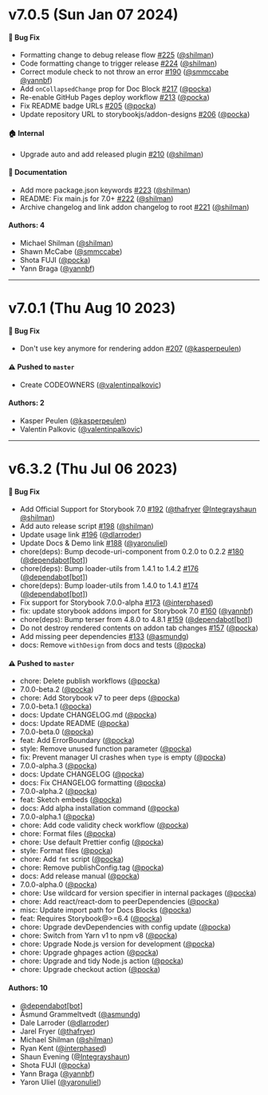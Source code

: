 # v7.0.5 (Sun Jan 07 2024)

#### 🐛 Bug Fix

- Formatting change to debug release flow [#225](https://github.com/storybookjs/addon-designs/pull/225) ([@shilman](https://github.com/shilman))
- Code formatting change to trigger release [#224](https://github.com/storybookjs/addon-designs/pull/224) ([@shilman](https://github.com/shilman))
- Correct module check to not throw an error [#190](https://github.com/storybookjs/addon-designs/pull/190) ([@smmccabe](https://github.com/smmccabe) [@yannbf](https://github.com/yannbf))
- Add `onCollapsedChange` prop for Doc Block [#217](https://github.com/storybookjs/addon-designs/pull/217) ([@pocka](https://github.com/pocka))
- Re-enable GitHub Pages deploy workflow [#213](https://github.com/storybookjs/addon-designs/pull/213) ([@pocka](https://github.com/pocka))
- Fix README badge URLs [#205](https://github.com/storybookjs/addon-designs/pull/205) ([@pocka](https://github.com/pocka))
- Update repository URL to storybookjs/addon-designs [#206](https://github.com/storybookjs/addon-designs/pull/206) ([@pocka](https://github.com/pocka))

#### 🏠 Internal

- Upgrade auto and add released plugin [#210](https://github.com/storybookjs/addon-designs/pull/210) ([@shilman](https://github.com/shilman))

#### 📝 Documentation

- Add more package.json keywords [#223](https://github.com/storybookjs/addon-designs/pull/223) ([@shilman](https://github.com/shilman))
- README: Fix main.js for 7.0+ [#222](https://github.com/storybookjs/addon-designs/pull/222) ([@shilman](https://github.com/shilman))
- Archive changelog and link addon changelog to root [#221](https://github.com/storybookjs/addon-designs/pull/221) ([@shilman](https://github.com/shilman))

#### Authors: 4

- Michael Shilman ([@shilman](https://github.com/shilman))
- Shawn McCabe ([@smmccabe](https://github.com/smmccabe))
- Shota FUJI ([@pocka](https://github.com/pocka))
- Yann Braga ([@yannbf](https://github.com/yannbf))

---

# v7.0.1 (Thu Aug 10 2023)

#### 🐛 Bug Fix

- Don't use key anymore for rendering addon [#207](https://github.com/storybookjs/addon-designs/pull/207) ([@kasperpeulen](https://github.com/kasperpeulen))

#### ⚠️ Pushed to `master`

- Create CODEOWNERS ([@valentinpalkovic](https://github.com/valentinpalkovic))

#### Authors: 2

- Kasper Peulen ([@kasperpeulen](https://github.com/kasperpeulen))
- Valentin Palkovic ([@valentinpalkovic](https://github.com/valentinpalkovic))

---

# v6.3.2 (Thu Jul 06 2023)

#### 🐛 Bug Fix

- Add Official Support for Storybook 7.0 [#192](https://github.com/storybookjs/addon-designs/pull/192) ([@thafryer](https://github.com/thafryer) [@Integrayshaun](https://github.com/Integrayshaun) [@shilman](https://github.com/shilman))
- Add auto release script [#198](https://github.com/storybookjs/addon-designs/pull/198) ([@shilman](https://github.com/shilman))
- Update usage link [#196](https://github.com/storybookjs/addon-designs/pull/196) ([@dlarroder](https://github.com/dlarroder))
- Update Docs & Demo link [#188](https://github.com/storybookjs/addon-designs/pull/188) ([@yaronuliel](https://github.com/yaronuliel))
- chore(deps): Bump decode-uri-component from 0.2.0 to 0.2.2 [#180](https://github.com/storybookjs/addon-designs/pull/180) ([@dependabot[bot]](https://github.com/dependabot[bot]))
- chore(deps): Bump loader-utils from 1.4.1 to 1.4.2 [#176](https://github.com/storybookjs/addon-designs/pull/176) ([@dependabot[bot]](https://github.com/dependabot[bot]))
- chore(deps): Bump loader-utils from 1.4.0 to 1.4.1 [#174](https://github.com/storybookjs/addon-designs/pull/174) ([@dependabot[bot]](https://github.com/dependabot[bot]))
- Fix support for Storybook 7.0.0-alpha [#173](https://github.com/storybookjs/addon-designs/pull/173) ([@interphased](https://github.com/interphased))
- fix: update storybook addons import for Storybook 7.0 [#160](https://github.com/storybookjs/addon-designs/pull/160) ([@yannbf](https://github.com/yannbf))
- chore(deps): Bump terser from 4.8.0 to 4.8.1 [#159](https://github.com/storybookjs/addon-designs/pull/159) ([@dependabot[bot]](https://github.com/dependabot[bot]))
- Do not destroy rendered contents on addon tab changes [#157](https://github.com/storybookjs/addon-designs/pull/157) ([@pocka](https://github.com/pocka))
- Add missing peer dependencies [#133](https://github.com/storybookjs/addon-designs/pull/133) ([@asmundg](https://github.com/asmundg))
- docs: Remove `withDesign` from docs and tests ([@pocka](https://github.com/pocka))

#### ⚠️ Pushed to `master`

- chore: Delete publish workflows ([@pocka](https://github.com/pocka))
- 7.0.0-beta.2 ([@pocka](https://github.com/pocka))
- chore: Add Storybook v7 to peer deps ([@pocka](https://github.com/pocka))
- 7.0.0-beta.1 ([@pocka](https://github.com/pocka))
- docs: Update CHANGELOG.md ([@pocka](https://github.com/pocka))
- docs: Update README ([@pocka](https://github.com/pocka))
- 7.0.0-beta.0 ([@pocka](https://github.com/pocka))
- feat: Add ErrorBoundary ([@pocka](https://github.com/pocka))
- style: Remove unused function parameter ([@pocka](https://github.com/pocka))
- fix: Prevent manager UI crashes when `type` is empty ([@pocka](https://github.com/pocka))
- 7.0.0-alpha.3 ([@pocka](https://github.com/pocka))
- docs: Update CHANGELOG ([@pocka](https://github.com/pocka))
- docs: Fix CHANGELOG formatting ([@pocka](https://github.com/pocka))
- 7.0.0-alpha.2 ([@pocka](https://github.com/pocka))
- feat: Sketch embeds ([@pocka](https://github.com/pocka))
- docs: Add alpha installation command ([@pocka](https://github.com/pocka))
- 7.0.0-alpha.1 ([@pocka](https://github.com/pocka))
- chore: Add code validity check workflow ([@pocka](https://github.com/pocka))
- chore: Format files ([@pocka](https://github.com/pocka))
- chore: Use default Prettier config ([@pocka](https://github.com/pocka))
- style: Format files ([@pocka](https://github.com/pocka))
- chore: Add `fmt` script ([@pocka](https://github.com/pocka))
- chore: Remove publishConfig.tag ([@pocka](https://github.com/pocka))
- docs: Add release manual ([@pocka](https://github.com/pocka))
- 7.0.0-alpha.0 ([@pocka](https://github.com/pocka))
- chore: Use wildcard for version specifier in internal packages ([@pocka](https://github.com/pocka))
- chore: Add react/react-dom to peerDependencies ([@pocka](https://github.com/pocka))
- misc: Update import path for Docs Blocks ([@pocka](https://github.com/pocka))
- feat: Requires Storybook@>=6.4 ([@pocka](https://github.com/pocka))
- chore: Upgrade devDependencies with config update ([@pocka](https://github.com/pocka))
- chore: Switch from Yarn v1 to npm v8 ([@pocka](https://github.com/pocka))
- chore: Upgrade Node.js version for development ([@pocka](https://github.com/pocka))
- chore: Upgrade ghpages action ([@pocka](https://github.com/pocka))
- chore: Upgrade and tidy Node.js action ([@pocka](https://github.com/pocka))
- chore: Upgrade checkout action ([@pocka](https://github.com/pocka))

#### Authors: 10

- [@dependabot[bot]](https://github.com/dependabot[bot])
- Åsmund Grammeltvedt ([@asmundg](https://github.com/asmundg))
- Dale Larroder ([@dlarroder](https://github.com/dlarroder))
- Jarel Fryer ([@thafryer](https://github.com/thafryer))
- Michael Shilman ([@shilman](https://github.com/shilman))
- Ryan Kent ([@interphased](https://github.com/interphased))
- Shaun Evening ([@Integrayshaun](https://github.com/Integrayshaun))
- Shota FUJI ([@pocka](https://github.com/pocka))
- Yann Braga ([@yannbf](https://github.com/yannbf))
- Yaron Uliel ([@yaronuliel](https://github.com/yaronuliel))
